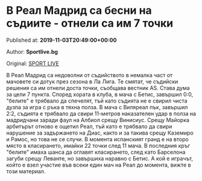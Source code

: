 
# В Реал Мадрид са бесни на съдиите - отнели са им 7 точки

Published at: **2019-11-03T20:49:00+00:00**

Author: **Sportlive.bg**

Original: [SPORT LIVE](https://www.sportlive.bg/worldfootball/spain/v-real-madrid-sa-besni-na-sydiite---otneli-sa-im-7-tochki-1391452.html)

В Реал Мадрид са недоволни от съдийството в немалка част от мачовете си дотук през сезона в Ла Лига. Те смятат, че съдийски решения са им отнели доста точки, съобщава вестник AS. Става дума за цели 7 пункта.
Според хората в клуба, в мача с Бетис, завършил 0:0, "белите" е трябвало да спечелят, тъй като съдията не е свирил чиста дузпа за игра с ръка в тяхна полза. В мача с Виляреал пък, завършил 2:2, съдията е трябвало да свири 11-метров наказателен удар в полза на мадридчани заради фаул на Албиол срещу Винисиус. Срещу Майорка арбитърът отново е ощетил Реал, тъй като е трябвало да свири нарушение за задържането на Диас, както и за такива срещу Каземиро и Рамос, но това не се случи.
В момента испанският гранд е на второ място в класирането, имайки 22 точки след 11 мача. В последния кръг "белите" имаха шанса да оглавят класирането, след като Барселона загуби срещу Леванте, но завършиха наравно с Бетис. А кой е играчът, който е взел участие във всеки един мач на Реал до момента, вижте в този материал.
